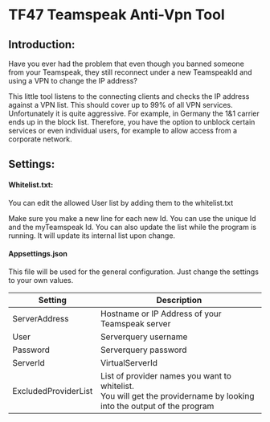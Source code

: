 

# TF47 Teamspeak Anti-Vpn Tool



## Introduction:

Have you ever had the problem that even though you banned someone from your Teamspeak, they still reconnect under a new TeamspeakId and using a VPN to change the IP address?

This little tool listens to the connecting clients and checks the IP address against a VPN list. 
This should cover up to 99% of all VPN services.
Unfortunately it is quite aggressive. For example, in Germany the 1&1 carrier ends up in the block list. Therefore, you have the option to unblock certain services or even individual users, for example to allow access from a corporate network.



## Settings: 

#### Whitelist.txt:

You can edit the allowed User list by adding them to the whitelist.txt 

Make sure you make a new line for each new Id. You can use the unique Id and the myTeamspeak Id.
You can also update the list while the program is running. It will update its internal list upon change.

#### Appsettings.json

 This file will be used for the general configuration. Just change the settings to your own values.

| Setting              | Description                                                  |
| -------------------- | ------------------------------------------------------------ |
| ServerAddress        | Hostname or IP Address of your Teamspeak server              |
| User                 | Serverquery username                                         |
| Password             | Serverquery password                                         |
| ServerId             | VirtualServerId                                              |
| ExcludedProviderList | List of provider names you want to whitelist.<br />You will get the providername by looking into the output of the program |



[^Made by Dragon with ❤️]: 

